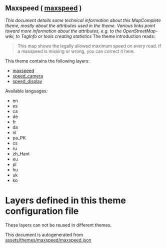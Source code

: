 [//]: # (WARNING: this file is automatically generated. Please find the sources at the bottom and edit those sources)

## Maxspeed ( [maxspeed](https://mapcomplete.org/maxspeed) )
_This document details some technical information about this MapComplete theme, mostly about the attributes used in the theme. Various links point toward more information about the attributes, e.g. to the OpenStreetMap-wiki, to TagInfo or tools creating statistics_
The theme introduction reads:

> This map shows the legally allowed maximum speed on every road. If a maxspeed is missing or wrong, you can correct it here.

This theme contains the following layers:

 - [maxspeed](../Layers/maxspeed.md)
 - [speed_camera](../Layers/speed_camera.md)
 - [speed_display](../Layers/speed_display.md)

Available languages:

 - en
 - es
 - ca
 - de
 - fr
 - da
 - nl
 - pa_PK
 - cs
 - ru
 - zh_Hant
 - eu
 - pl
 - hu
 - uk
 - ko

# Layers defined in this theme configuration file
These layers can not be reused in different themes.


This document is autogenerated from [assets/themes/maxspeed/maxspeed.json](https://source.mapcomplete.org/MapComplete/MapComplete/src/branch/develop/assets/themes/maxspeed/maxspeed.json)
